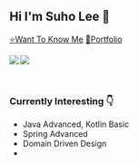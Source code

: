 ## Hi I'm Suho Lee 👋

[⭐Want To Know Me](https://resume.suho.info/)
[🌠Portfolio](https://drive.google.com/file/d/1H_qa1kKRDtq2mUpO4PNI3jX8uAwG3hZw/view?usp=sharing)

<p><img align="left" src=https://github-readme-stats.vercel.app/api?username=angelSuho&show_icons=true&theme=merko)/></p>
<p><img align="center" src=https://github-readme-stats.vercel.app/api/top-langs/?username=angelSuho&layout=compact&theme=merko)/></p>
<br/>

### Currently Interesting 👇

- Java Advanced, Kotlin Basic
- Spring Advanced
- Domain Driven Design
- 

<br/>
